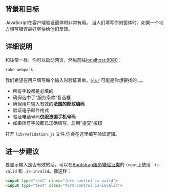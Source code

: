 ## 背景和目标

JavaScript在客户端验证窗体时非常有用。
当人们填写你的窗体时，如果一个地方填写错误最好尽快给他们反馈。

## 详细说明

和往常一样，你可以启动网页，然后前往[localhost:8080](http://localhost:8080)：

```bash
rake webpack
```

我们希望在用户填写每个输入时验证表单。[`blur`](https://developer.mozilla.org/en-US/docs/Web/Events/blur) 可能是你想要找的。。。

- 所有字段都是必填的
- 确保选中了“服务条款”复选框
- 确保用户输入有效的**法国的邮政编码**
- 验证电子邮件格式
- 验证电话号码**仅限法国手机号码**
- 如果所有字段都已正确填写，启用“提交”按钮

打开 `lib/validation.js` 文件.你会在这里编写验证逻辑。

## 进一步建议

要显示输入是否有效的话，可以在[Bootstrap服务端验证类](https://getbootstrap.com/docs/5.1/forms/validation/#server-side)的 `input`上使用 `.is-valid` 和 `.is-invalid`。像这样：

```html
<input type="text" class="form-control is-valid">
<input type="text" class="form-control is-invalid">
```

